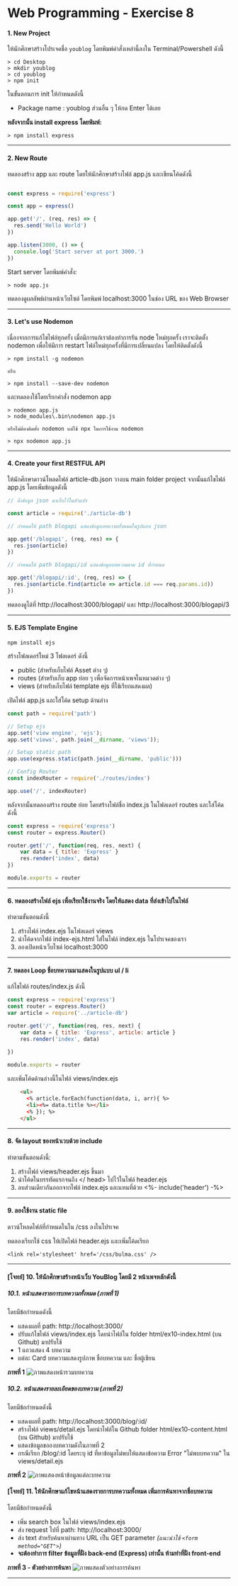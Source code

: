 # Web Programming - Exercise 8

#### 1. New Project
ให้นักศึกษาสร้างโปรเจคชื่อ `youblog` โดยพิมพ์คำสั่งเหล่านี้ลงใน Terminal/Powershell ดังนี้
```
> cd Desktop
> mkdir youblog
> cd youblog
> npm init
```
ในขั้นตอนการ init ให้กำหนดดังนี้
- Package name : youblog
ส่วนอื่น ๆ ให้กด Enter ได้เลย

**หลังจากนั้น install express โดยพิมพ์:**
```
> npm install express
```
----

#### 2.	New Route
ทดลองสร้าง app และ route โดยให้นักศึกษาสร้างไฟล์ app.js และเขียนโค้ดดังนี้
```javascript

const express = require('express')

const app = express()

app.get('/', (req, res) => {
  res.send('Hello World')
})

app.listen(3000, () => {
  console.log('Start server at port 3000.')
})

```

Start server โดยพิมพ์คำสั่ง:
```
> node app.js
```

ทดลองดูผลลัพธ์ผ่านหน้าเว็บไซต์ โดยพิมพ์ localhost:3000 ในช่อง URL ของ Web Browser

----

#### 3.	Let's use Nodemon
เนื่องจากการแก้ไขไฟล์ทุกครั้ง เมื่อมีการแก้เราต้องทำการรัน node ใหม่ทุกครั้ง เราจะติดตั้ง nodemon เพื่อให้มีการ restart ไฟล์ใหม่ทุกครั้งที่มีการเปลี่ยนแปลง โดยให้ติดตั้งดังนี้

```
> npm install -g nodemon

หรือ

> npm install --save-dev nodemon

````

และทดลองใช้โดยเรียกคำสั่ง nodemon app

```
> nodemon app.js
> node_modules\.bin\nodemon app.js

หรือไม่ต้องติดตั้ง nodemon แต่ใช้ npx ในการใช้งาน nodemon

> npx nodemon app.js
```

----
#### 4. Create your first RESTFUL API
ให้นักศึกษาดาวน์โหลดไฟล์ article-db.json วางบน main folder project
จากนั้นแก้ไขไฟล์ app.js โดยเพิ่มข้อมูลดังนี้

```javascript
// ดึงข้อมูล json มาเก็บไว้ในตัวแปร

const article = require('./article-db')

// กำหนดให้ path blogapi แสดงข้อมูลบทความทั้งหมดในรูปแบบ json

app.get('/blogapi', (req, res) => {
  res.json(article)
})

// กำหนดให้ path blogapi/id แสดงข้อมูลบทความตาม id ที่กำหนด

app.get('/blogapi/:id', (req, res) => {
  res.json(article.find(article => article.id === req.params.id))
})
```

ทดลองดูได้ที่ http://localhost:3000/blogapi/ และ http://localhost:3000/blogapi/3

---
#### 5. EJS Template Engine
`npm install ejs`

สร้างโฟลเดอร์ใหม่ 3 โฟลเดอร์ ดังนี้
- public (สำหรับเก็บไฟล์ Asset ต่าง ๆ)
- routes (สำหรับเก็บ app ย่อย ๆ เพื่อจัดการหน้าเพจในหมวดต่าง ๆ)
- views (สำหรับเก็บไฟล์ template ejs ที่ใช้เรียกแสดงผล) 

เปิดไฟล์ app.js และใส่โค้ด setup ด้านล่าง

```javascript
const path = require('path')

// Setup ejs
app.set('view engine', 'ejs');
app.set('views', path.join(__dirname, 'views'));

// Setup static path
app.use(express.static(path.join(__dirname, 'public')))

// Config Router
const indexRouter = require('./routes/index')

app.use('/', indexRouter)
```

หลังจากนั้นทดลองสร้าง route ย่อย โดยสร้างไฟล์ชื่อ index.js ในโฟลเดอร์ routes และใส่โค้ดดังนี้

```javascript
const express = require('express')
const router = express.Router()

router.get('/', function(req, res, next) {
    var data = { title: 'Express' }
    res.render('index', data)
})

module.exports = router
```

----
#### 6. ทดลองสร้างไฟล์ ejs เพื่อเรียกใช้งานจริง โดยให้แสดง data ที่ส่งเข้าไปในไฟล์
ทำตามขั้นตอนดังนี้
1. สร้างไฟล์ index.ejs ในโฟลเดอร์ views 
2. นำโค้ดจากไฟล์ index-ejs.html ใส่ในไฟล์ index.ejs ในโปรเจคของเรา 
3. ลองเปิดหน้าเว็บไซต์ localhost:3000

----

#### 7.	ทดลอง Loop ชื่อบทความมาแสดงในรูปแบบ ul / li

แก้ไขไฟล์ routes/index.js ดังนี้

```javascript
const express = require('express')
const router = express.Router()
var article = require('../article-db')

router.get('/', function(req, res, next) {
    var data = { title: 'Express', article: article }
    res.render('index', data)

})
 
module.exports = router
```

และเพิ่มโค้ดด้านล่างนี้ในไฟล์ views/index.ejs

```html
    <ul>
      <% article.forEach(function(data, i, arr){ %>
      <li><%= data.title %></li>
      <% }); %>
    </ul>
```

----

#### 8.	จัด layout ของหน้าเวบด้วย include

ทำตามขั้นตอนดังนี้:
1. สร้างไฟล์ views/header.ejs ขึ้นมา
2. นำโค้ดในบรรทัดแรกจนถึง </ head> ไปไว้ในไฟล์ header.ejs 
3. ลบส่วนเดียวกันออกจากไฟล์ index.ejs และแทนที่ด้วย <%- include('header') -%>

----

#### 9.	ลองใช้งาน static file

ดาวน์โหลดไฟล์ที่กำหนดในใน /css ลงในโปรเจค 

ทดลองเรียกใช้ css ให้เปิดไฟล์ header.ejs และเพิ่มโค้ดเรียก 
```
<link rel='stylesheet' href='/css/bulma.css' />
```

----

#### [โจทย์] 10. ให้นักศึกษาสร้างหน้าเว็บ YouBlog โดยมี 2 หน้าเพจหลักดังนี้

##### 10.1. หน้าแสดงรายการบทความทั้งหมด (ภาพที่ 1)
โดยมีข้อกำหนดดังนี้
- แสดงผลที่ path: http://localhost:3000/
- ปรับแก้ไขไฟล์ views/index.ejs โดยนำไฟล์ใน folder html/ex10-index.html (บน Github) มาปรับใช้
- 1 แถวแสดง 4 บทความ
- แต่ละ Card บทความแสดงรูปภาพ ชื่อบทความ และ ชื่อผู้เขียน

**ภาพที่ 1**
![ภาพแสดงหน้ารวมบทความ](screenshot/q10-1.png)

##### 10.2. หน้าแสดงรายละเอียดของบทความ (ภาพที่ 2)
โดยมีข้อกำหนดดังนี้
- แสดงผลที่ path: http://localhost:3000/blog/:id/
- สร้างไฟล์ views/detail.ejs โดยนำไฟล์ใน Github folder html/ex10-content.html (บน Github) มาปรับใช้
- แสดงข้อมูลขอองบทความดังในภาพที่ 2
- กรณีเรียก /blog/:id โดยระบุ id ที่หาข้อมูลไม่พบให้แสดงข้อความ Error "ไม่พบบทความ" ใน views/detail.ejs

**ภาพที่ 2**
![ภาพแสดงหน้าข้อมูลแต่ละบทความ](screenshot/q10-2.png)
  
#### [โจทย์] 11. ให้นักศึกษาแก้ไขหน้าแสดงรายการบทความทั้งหมด เพิ่มการค้นหาจากชื่อบทความ
โดยมีข้อกำหนดดังนี้
- เพิ่ม search box ในไฟล์ views/index.ejs
- ส่ง request ไปที่ path: http://localhost:3000/
- ส่ง text สำหรับค้นหาผ่านทาง URL เป็น GET parameter *(แนะนำใช้ ```<form method="GET">```)*
- **จะต้องทำการ filter ข้อมูลที่ฝั่ง back-end (Express) เท่านั้น ห้ามทำที่ฝั่ง front-end**

**ภาพที่ 3 - ตัวอย่างการค้นหา**
![ภาพแสดงตัวอย่างการค้นหา](screenshot/q11.png)

----
